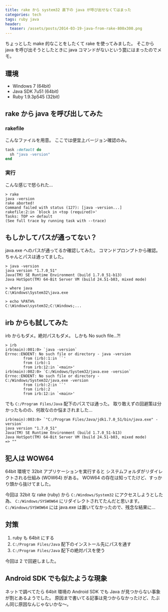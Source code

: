 ```yaml
---
title: rake から system32 直下の java が呼び出せなくてはまった
categories: tech
tags: ruby java
header:
  teaser: /assets/posts/2014-03-19-java-from-rake-800x300.png
---
```


ちょっとした make 的なことをしたくて rake を使ってみました。
そこから java を呼び出そうとしたときに
java コマンドがないという罠にはまったのでメモ。

<!--more-->

## 環境

* Windows 7 (64bit)
* Java SDK 7u51 (64bit)
* Ruby 1.9.3p545 (32bit)

## rake から java を呼び出してみた

### rakefile

こんなファイルを用意。
ここでは便宜上バージョン確認のみ。

```ruby
task :default do
  sh "java -version"
end
```

### 実行

こんな感じで怒られた...

```console
> rake
java -version
rake aborted!
Command failed with status (127): [java -version...]
rakefile:2:in `block in <top (required)>'
Tasks: TOP => default
(See full trace by running task with --trace)
```

## もしかしてパスが通ってない？

java.exe へのパスが通ってるか確認してみた。
コマンドプロンプトから確認。ちゃんとパスは通ってました。

```console
> java -version
java version "1.7.0_51"
Java(TM) SE Runtime Environment (build 1.7.0_51-b13)
Java HotSpot(TM) 64-Bit Server VM (build 24.51-b03, mixed mode)

> where java
C:\Windows\System32\java.exe

> echo %PATH%
C:\Windows\system32;C:\Windows;...
```

## irb からも試してみた

irb からもダメ。絶対パスもダメ。
しかも No such file...?!

```console
> irb
irb(main):001:0> `java -version`
Errno::ENOENT: No such file or directory - java -version
        from (irb):1:in ``'
        from (irb):1
        from irb:12:in `<main>'
irb(main):002:0> `C:/Windows/System32/java.exe -version`
Errno::ENOENT: No such file or directory - C:/Windows/System32/java.exe -version
        from (irb):2:in ``'
        from (irb):2
        from irb:12:in `<main>'
```

でも `C:/Program Files/Java` 配下のパスでは通った。
取り敢えずの回避策は分かったものの、何故なのか悩まされました...

```console
irb(main):003:0> `"C:/Program Files/Java/jdk1.7.0_51/bin/java.exe" -version`
java version "1.7.0_51"
Java(TM) SE Runtime Environment (build 1.7.0_51-b13)
Java HotSpot(TM) 64-Bit Server VM (build 24.51-b03, mixed mode)
=> ""
```

## 犯人は WOW64

64bit 環境で 32bit アプリケーションを実行すると
システムフォルダがリダイレクトされる仕組み (WOW64) がある。
WOW64 の存在は知ってたけど、すっかり頭から抜けてました。

今回は 32bit な rake (ruby) から `C:/Windows/System32` にアクセスしようとした為、
`C:/Windows/SYSWOW64` にリダイレクトされてたんだと思います。
`C:/Windows/SYSWOW64` には java.exe は置いてなかったので、残念な結果に...

## 対策

1. ruby も 64bit にする
2. `C:/Program Files/Java` 配下のインストール先にパスを通す
3. `C:/Program Files/Java` 配下の絶対パスを使う

今回は 2 で回避しました。

## Android SDK でも似たような現象

ネットで調べてたら 64bit 環境の Android SDK でも
Java が見つからない事象が割とあるようでした。
原因まで書いてる記事は見つからなかったけど、たぶん同じ原因なんじゃないかな～。
